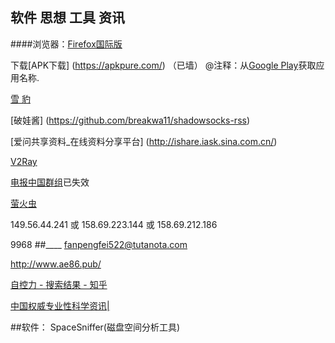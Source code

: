 



##  软件 思想 工具 资讯

####浏览器：[Firefox国际版](https://www.mozilla.org/en-US/firefox/all/refox/all/)
  

下载[APK下载]  (https://apkpure.com/) （已墙）
@注释：从[Google Play](https://play.google.com/store)获取应用名称.
 
 [雪 豹 ](https://github.com/squidproxy)

 [破娃酱]  (https://github.com/breakwa11/shadowsocks-rss) 
  
[爱问共享资料_在线资料分享平台]  (http://ishare.iask.sina.com.cn/) 

[V2Ray](https://www.v2ray.com/)


[电报中国群组](https://github.com/stkevintan/telegram-chinese-groups)已失效

[萤火虫](https://github.com/yinghuocho/firefly-proxy)

 149.56.44.241 或 158.69.223.144 或 158.69.212.186

9968
 ##____ fanpengfei522@tutanota.com
 
 http://www.ae86.pub/
 
 [自控力 - 搜索结果 - 知乎](https://www.zhihu.com/question/21368231)
 
 [中国权威专业性科学资讯|](http://www.zgxkx.org/sex/zgsex/Index.html)

##软件： SpaceSniffer(磁盘空间分析工具)
 
 
 
